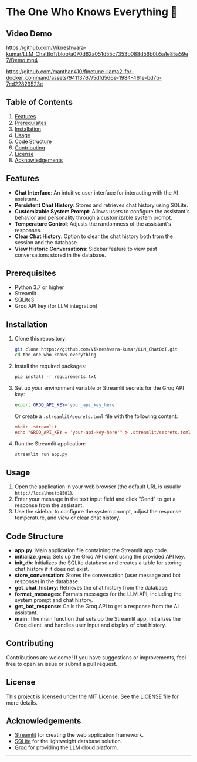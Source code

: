 
# The One Who Knows Everything 🤖

## Video Demo
https://github.com/Vikneshwara-kumar/LLM_ChatBoT/blob/a070d62a051d55c7353b088d56b0b5a1e85a59e7/Demo.mp4

https://github.com/manthan410/finetune-llama2-for-docker_command/assets/94113767/5dfd566e-1984-461e-bd7b-7cd22829523e

## Table of Contents
1. [Features](#features)
2. [Prerequisites](#prerequisites)
3. [Installation](#installation)
4. [Usage](#usage)
5. [Code Structure](#code-structure)
6. [Contributing](#contributing)
7. [License](#license)
8. [Acknowledgements](#acknowledgements)

## Features

- **Chat Interface**: An intuitive user interface for interacting with the AI assistant.
- **Persistent Chat History**: Stores and retrieves chat history using SQLite.
- **Customizable System Prompt**: Allows users to configure the assistant's behavior and personality through a customizable system prompt.
- **Temperature Control**: Adjusts the randomness of the assistant's responses.
- **Clear Chat History**: Option to clear the chat history both from the session and the database.
- **View Historic Conversations**: Sidebar feature to view past conversations stored in the database.

## Prerequisites

- Python 3.7 or higher
- Streamlit
- SQLite3
- Groq API key (for LLM integration)

## Installation

1. Clone this repository:

   ```bash
   git clone https://github.com/Vikneshwara-kumar/LLM_ChatBoT.git
   cd the-one-who-knows-everything
   ```

2. Install the required packages:

   ```bash
   pip install -r requirements.txt
   ```

3. Set up your environment variable or Streamlit secrets for the Groq API key:

   ```bash
   export GROQ_API_KEY='your_api_key_here'
   ```

   Or create a `.streamlit/secrets.toml` file with the following content:

   ```toml
   mkdir .streamlit
   echo "GROQ_API_KEY = 'your-api-key-here'" > .streamlit/secrets.toml
   ```

4. Run the Streamlit application:

   ```bash
   streamlit run app.py
   ```

## Usage

1. Open the application in your web browser (the default URL is usually `http://localhost:8501`).
2. Enter your message in the text input field and click "Send" to get a response from the assistant.
3. Use the sidebar to configure the system prompt, adjust the response temperature, and view or clear chat history.

## Code Structure

- **app.py**: Main application file containing the Streamlit app code.
- **initialize_groq**: Sets up the Groq API client using the provided API key.
- **init_db**: Initializes the SQLite database and creates a table for storing chat history if it does not exist.
- **store_conversation**: Stores the conversation (user message and bot response) in the database.
- **get_chat_history**: Retrieves the chat history from the database.
- **format_messages**: Formats messages for the LLM API, including the system prompt and chat history.
- **get_bot_response**: Calls the Groq API to get a response from the AI assistant.
- **main**: The main function that sets up the Streamlit app, initializes the Groq client, and handles user input and display of chat history.

## Contributing

Contributions are welcome! If you have suggestions or improvements, feel free to open an issue or submit a pull request.

## License

This project is licensed under the MIT License. See the [LICENSE](LICENSE) file for more details.

## Acknowledgements

- [Streamlit](https://streamlit.io/) for creating the web application framework.
- [SQLite](https://www.sqlite.org/) for the lightweight database solution.
- [Groq](https://groq.com/) for providing the LLM cloud platform.

---
